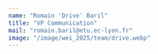 ```yaml
---
name: "Romain 'Drive' Baril"
title: "VP Communication"
mail: "romain.baril@etu.ec-lyon.fr"
image: "/image/wei_2025/team/drive.webp"
---
```

